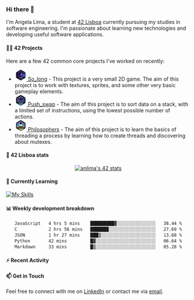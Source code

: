 ### Hi there 👋

I'm Angela Lima, a student at [42 Lisboa](https://www.42lisboa.com/) currently pursuing my studies in software engineering. I'm passionate about learning new technologies and developing useful software applications.

#### 🧑‍💻 42 Projects

Here are a few 42 common core projects I've worked on recently:
- <a href="https://github.com/angelamcosta/so_long" target="_blank"><img width=32 src="https://raw.githubusercontent.com/angelamcosta/angelamcosta/main/42_badges/so_longe.png"> So_long</a> - This project is a very small 2D game. The aim of this project is to work with textures, sprites, and some other very basic gameplay elements.
- <a href="https://github.com/angelamcosta/push_swap" target="_blank"><img width=32 src="https://raw.githubusercontent.com/angelamcosta/angelamcosta/main/42_badges/push_swape.png"> Push_swap</a> - The aim of this project is to sort data on a stack, with a limited set of instructions, using the lowest possible number of actions.
- <a href="https://github.com/angelamcosta/philosophers" target="_blank"><img width=32 src="https://raw.githubusercontent.com/angelamcosta/angelamcosta/main/42_badges/philosopherse.png"> Philosophers</a> - The aim of this project is to learn the basics of threading a process by learning how to create threads and discovering about mutexes.

#### 🚀 42 Lisboa stats

<div align="center">

  [![anlima's 42 stats](https://badge42.vercel.app/api/v2/cl9oe5ogt00110fm6h34z9iu9/stats?cursusId=21&coalitionId=288)](https://github.com/JaeSeoKim/badge42)
  
</div>

#### 🌱 Currently Learning

[![My Skills](https://skillicons.dev/icons?i=c,nodejs,ts)](https://skillicons.dev)

#### 📊 Weekly development breakdown

<div align="center">
  <!--START_SECTION:waka-->

```text
JavaScript   4 hrs 5 mins    █████████▓░░░░░░░░░░░░░░░   38.44 %
C            2 hrs 56 mins   ███████░░░░░░░░░░░░░░░░░░   27.69 %
JSON         1 hr 27 mins    ███▒░░░░░░░░░░░░░░░░░░░░░   13.68 %
Python       42 mins         █▓░░░░░░░░░░░░░░░░░░░░░░░   06.64 %
Markdown     33 mins         █▒░░░░░░░░░░░░░░░░░░░░░░░   05.28 %
```

<!--END_SECTION:waka-->
</div>

#### ⚡ Recent Activity

<div align="center">
<!--START_SECTION:activity-->

<!--END_SECTION:activity-->
</div>

#### 📫 Get in Touch

Feel free to connect with me on [LinkedIn](https://www.linkedin.com/in/angelamcostalima/) or contact me via [email](mailto:angelamcostalima@icloud.com).

